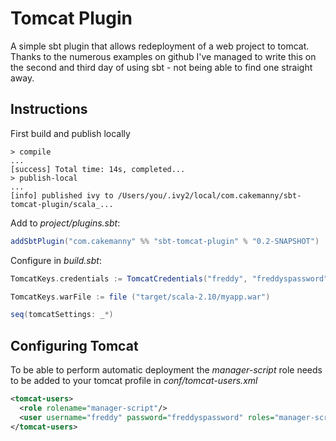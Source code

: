 
# Tomcat Plugin
A simple sbt plugin that allows redeployment of a web project to tomcat.
Thanks to the numerous examples on github I've managed to write this on the
second and third day of using sbt - not being able to find one straight away.

## Instructions

First build and publish locally
```
> compile
...
[success] Total time: 14s, completed...
> publish-local
...
[info] published ivy to /Users/you/.ivy2/local/com.cakemanny/sbt-tomcat-plugin/scala_...
```

Add to *project/plugins.sbt*:
```scala
addSbtPlugin("com.cakemanny" %% "sbt-tomcat-plugin" % "0.2-SNAPSHOT")
```

Configure in *build.sbt*:
```scala
TomcatKeys.credentials := TomcatCredentials("freddy", "freddyspassword")

TomcatKeys.warFile := file ("target/scala-2.10/myapp.war")

seq(tomcatSettings: _*)
```

## Configuring Tomcat
To be able to perform automatic deployment the *manager-script* role needs
to be added to your tomcat profile in *conf/tomcat-users.xml*
```xml
<tomcat-users>
  <role rolename="manager-script"/>
  <user username="freddy" password="freddyspassword" roles="manager-script"/>
</tomcat-users>
```

